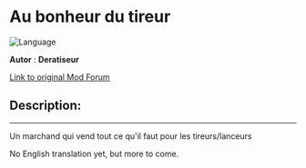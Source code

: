 # Au bonheur du tireur

![Language](https://img.shields.io/static/v1?label=language&message=french%20%7C%20&color=informational)

**Autor** : **Deratiseur**

[Link to original Mod Forum](https://www.baldursgateworld.fr/viewtopic.php?t=33754)


## Description:
------------

Un marchand qui vend tout ce qu'il faut pour les tireurs/lanceurs

No English translation yet, but more to come.